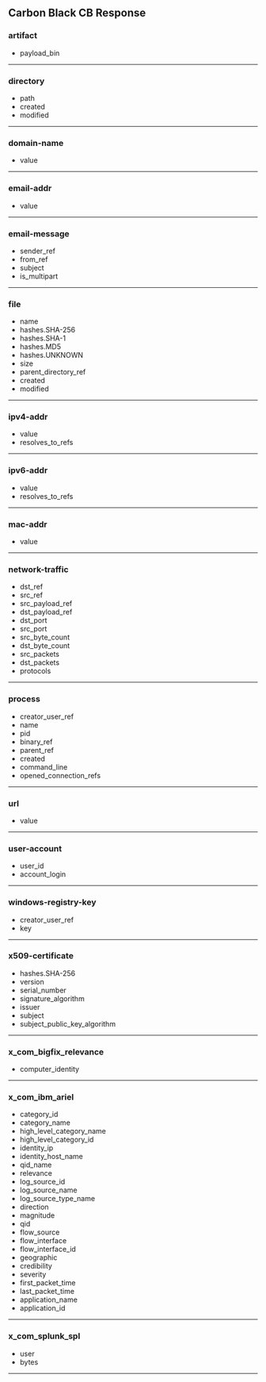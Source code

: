 ## Carbon Black CB Response
### artifact
- payload_bin

___
### directory
- path
- created
- modified

___
### domain-name
- value

___
### email-addr
- value

___
### email-message
- sender_ref
- from_ref
- subject
- is_multipart

___
### file
- name
- hashes.SHA-256
- hashes.SHA-1
- hashes.MD5
- hashes.UNKNOWN
- size
- parent_directory_ref
- created
- modified

___
### ipv4-addr
- value
- resolves_to_refs

___
### ipv6-addr
- value
- resolves_to_refs

___
### mac-addr
- value

___
### network-traffic
- dst_ref
- src_ref
- src_payload_ref
- dst_payload_ref
- dst_port
- src_port
- src_byte_count
- dst_byte_count
- src_packets
- dst_packets
- protocols

___
### process
- creator_user_ref
- name
- pid
- binary_ref
- parent_ref
- created
- command_line
- opened_connection_refs

___
### url
- value

___
### user-account
- user_id
- account_login

___
### windows-registry-key
- creator_user_ref
- key

___
### x509-certificate
- hashes.SHA-256
- version
- serial_number
- signature_algorithm
- issuer
- subject
- subject_public_key_algorithm

___
### x_com_bigfix_relevance
- computer_identity

___
### x_com_ibm_ariel
- category_id
- category_name
- high_level_category_name
- high_level_category_id
- identity_ip
- identity_host_name
- qid_name
- relevance
- log_source_id
- log_source_name
- log_source_type_name
- direction
- magnitude
- qid
- flow_source
- flow_interface
- flow_interface_id
- geographic
- credibility
- severity
- first_packet_time
- last_packet_time
- application_name
- application_id

___
### x_com_splunk_spl
- user
- bytes

___
